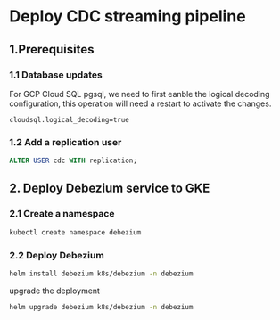 # Deploy CDC streaming pipeline

## 1.Prerequisites
### 1.1 Database updates
For GCP Cloud SQL pgsql, we need to first eanble the logical decoding configuration, this operation will need a restart to activate the changes.
```properties
cloudsql.logical_decoding=true
```

### 1.2 Add a replication user
```sql
ALTER USER cdc WITH replication;
```

## 2. Deploy Debezium service to GKE
### 2.1 Create a namespace
```bash
kubectl create namespace debezium
```

### 2.2 Deploy Debezium
```bash
helm install debezium k8s/debezium -n debezium
```

upgrade the deployment
```bash
helm upgrade debezium k8s/debezium -n debezium
```

